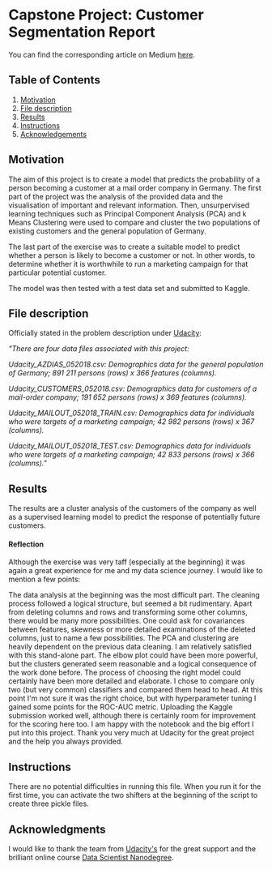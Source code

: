 # Capstone Project: Customer Segmentation Report

You can find the corresponding article on Medium [here](https://medium.com/@jonas_theiler/capstone-project-customer-segmentation-report-74d094de5ff6).

## Table of Contents

1. [Motivation](#motivation)
2. [File description](#file)
3. [Results](#results)
4. [Instructions](#instructions)
5. [Acknowledgements](#acknowledgements)

## Motivation <a name="motivation"></a>

The aim of this project is to create a model that predicts the probability of a person becoming a customer at a mail 
order company in Germany. The first part of the project was the analysis of the provided data and the visualisation of 
important and relevant information. Then, unsurpervised learning techniques such as Principal Component Analysis (PCA) 
and k Means Clustering were used to compare and cluster the two populations of existing customers and the general 
population of Germany.

The last part of the exercise was to create a suitable model to predict whether a person is likely to become a customer 
or not. In other words, to determine whether it is worthwhile to run a marketing campaign for that particular potential 
customer.

The model was then tested with a test data set and submitted to Kaggle.


## File description <a name="file"></a>

Officially stated in the problem description under [Udacity](https://www.udacity.com/):

*"There are four data files associated with this project:*

*Udacity_AZDIAS_052018.csv: Demographics data for the general population of Germany; 891 211 persons (rows) x 366 features (columns).*

*Udacity_CUSTOMERS_052018.csv: Demographics data for customers of a mail-order company; 191 652 persons (rows) x 369 features (columns).*

*Udacity_MAILOUT_052018_TRAIN.csv: Demographics data for individuals who were targets of a marketing campaign; 42 982 persons (rows) x 367 (columns).*

*Udacity_MAILOUT_052018_TEST.csv: Demographics data for individuals who were targets of a marketing campaign; 42 833 persons (rows) x 366 (columns)."*


## Results <a name="results"></a>

The results are a cluster analysis of the customers of the company as well as a supervised learning model to predict 
the response of potentially future customers.



#### Reflection

Although the exercise was very taff (especially at the beginning) it was again a great experience for me and my data 
science journey. I would like to mention a few points:

The data analysis at the beginning was the most difficult part. The cleaning process followed a logical structure, but 
seemed a bit rudimentary. Apart from deleting columns and rows and transforming some other columns, there would be many 
more possibilities. One could ask for covariances between features, skewness or more detailed examinations of the 
deleted columns, just to name a few possibilities.
The PCA and clustering are heavily dependent on the previous data cleaning. I am relatively satisfied with this 
stand-alone part. The elbow plot could have been more powerful, but the clusters generated seem reasonable and a logical 
consequence of the work done before.
The process of choosing the right model could certainly have been more detailed and elaborate. I chose to compare only 
two (but very common) classifiers and compared them head to head. At this point I'm not sure it was the right choice, 
but with hyperparameter tuning I gained some points for the ROC-AUC metric. Uploading the Kaggle submission worked well, 
although there is certainly room for improvement for the scoring here too.
I am happy with the notebook and the big effort I put into this project. Thank you very much at Udacity for the great 
project and the help you always provided.

## Instructions <a name="instructions"></a>

There are no potential difficulties in running this file. When you run it for the first time, you can activate the two 
shifters at the beginning of the script to create three pickle files.


## Acknowledgments <a name="acknowledgments"></a>

I would like to thank the team from [Udacity's](https://www.udacity.com/) for the great support and the brilliant online 
course [Data Scientist Nanodegree](https://www.udacity.com/course/data-scientist-nanodegree--nd025).